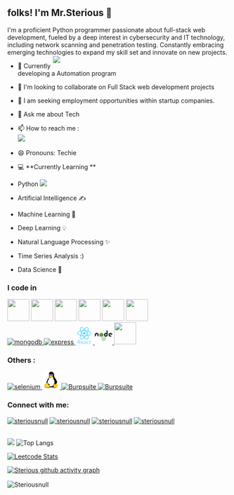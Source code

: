 ## folks! I'm Mr.Sterious 👋

I'm a proficient Python programmer passionate about full-stack web development, fueled by a deep interest in cybersecurity and IT technology, including network scanning and penetration testing. Constantly embracing emerging technologies to expand my skill set and innovate on new projects.
<br/><img  align="right" width="400" src="https://media3.giphy.com/media/QHE5gWI0QjqF2/200.webp?cid=ecf05e47kbjvsmd8cqqb4ny14yubd3ys2si0rbjbmmudn0xb&ep=v1_gifs_search&rid=200.webp&ct=g">
- 🌱 Currently developing a Automation program
- 👯 I'm looking to collaborate on Full Stack web development projects
- 🤔 I am seeking employment opportunities within startup companies.
- 💬 Ask me about Tech
- 📫 How to reach me :
<br /> [<img src="https://img.shields.io/badge/LinkedIn-0077B5?style=for-the-badge&logo=linkedin&logoColor=white" />](https://www.linkedin.com/in/sterious-null-5a3855307/)
- 😄 Pronouns: Techie

- 💻 **Currently Learning **
- Python <img src="https://media.giphy.com/media/WUlplcMpOCEmTGBtBW/giphy.gif" width="30"> 
- Artificial Intelligence ✍️
- Machine Learning 🧐
- Deep Learning 💡
- Natural Language Processing ✨
- Time Series Analysis :)
- Data Science 😬

### I code in
<img height="50" width="50" src="https://img.icons8.com/color/48/000000/c-programming.png" /> <img height="50" width="50" src="https://img.icons8.com/color/48/000000/python.png" /> <img height="50" width="50" src="https://img.icons8.com/color/48/000000/java-coffee-cup-logo.png" /> <img height="50" width="50" src="https://img.icons8.com/color/48/000000/html-5.png" /> <img height="50" width="50" src="https://img.icons8.com/color/48/000000/css3.png" /> <img height="50" width="50" src="https://img.icons8.com/color/48/000000/js.png" /> <br/><a href="https://www.mongodb.com/" target="_blank" rel="noreferrer"> <img src="https://www.opc-router.com/wp-content/uploads/2021/03/mongodb_thumbnail-200x269.png" alt="mongodb" width="40" height="40"/> <a href="https://expressjs.com" target="_blank" rel="noreferrer"> <img src="https://ajeetchaulagain.com/static/7cb4af597964b0911fe71cb2f8148d64/8d565/express-js.webp" alt="express" width="40" height="40"/> </a>  <a href="https://reactjs.org/" target="_blank" rel="noreferrer"> <img src="https://raw.githubusercontent.com/devicons/devicon/master/icons/react/react-original-wordmark.svg" alt="react" width="40" height="40"/> </a> <a href="https://nodejs.org" target="_blank" rel="noreferrer"> <img src="https://raw.githubusercontent.com/devicons/devicon/master/icons/nodejs/nodejs-original-wordmark.svg" alt="nodejs" width="40" height="40"/> </a>  <img height="50" width="50" src="https://img.icons8.com/color/48/000000/mysql-logo.png"/> 

  <h3 align="left">Others :</h3>
<p align="left"> <a href="https://www.selenium.dev" target="_blank" rel="noreferrer"> <img src="https://raw.githubusercontent.com/detain/svg-logos/780f25886640cef088af994181646db2f6b1a3f8/svg/selenium-logo.svg" alt="selenium" width="40" height="40"/> </a>  <a href="https://www.linux.org/" target="_blank" rel="noreferrer"> <img src="https://raw.githubusercontent.com/devicons/devicon/master/icons/linux/linux-original.svg" alt="linux" width="40" height="40"/> </a>  <a href="https://portswigger.net/burp" target="_blank" rel="noreferrer"> <img src="https://www.kali.org/tools/burpsuite/images/burpsuite-logo.svg" alt="Burpsuite" width="40" height="40"/> </a>  <a href="https://nmap.org/" target="_blank" rel="noreferrer"> <img src="https://nmap.org/images/sitelogo.png" alt="Burpsuite" width="60" height="40"/> </a> </p>

<h3 align="left">Connect with me:</h3>
<p align="left">
<a href="https://twitter.com/Steriousnull" target="blank"><img align="center" src="https://raw.githubusercontent.com/rahuldkjain/github-profile-readme-generator/master/src/images/icons/Social/twitter.svg" alt="steriousnull" height="30" width="40" /></a>
<a href="https://www.linkedin.com/in/Steriousnull/" target="blank"><img align="center" src="https://raw.githubusercontent.com/rahuldkjain/github-profile-readme-generator/master/src/images/icons/Social/linked-in-alt.svg" alt="steriousnull" height="30" width="40" /></a>
<a href="https://instagram.com/steriousnull" target="blank"><img align="center" src="https://raw.githubusercontent.com/rahuldkjain/github-profile-readme-generator/master/src/images/icons/Social/instagram.svg" alt="steriousnull" height="30" width="40" /></a>
<a href="#" target="blank"><img align="center" src="https://raw.githubusercontent.com/rahuldkjain/github-profile-readme-generator/master/src/images/icons/Social/youtube.svg" alt="steriousnull" height="30" width="40" /></a>
</p>


<br/>![](https://github-readme-stats.vercel.app/api?username=Steriousnull&theme=light&show_icons=true&title_color=FFD700&icon_color=4169E1&text_color=008000&bg_color=000)
![Top Langs](https://github-readme-stats.vercel.app/api/top-langs/?username=Steriousnull&layout=compact&theme=dark&show_icons=true&title_color=FFD700&icon_color=4169E1&text_color=008000&bg_color=000)

[![Leetcode Stats](https://leetcard.jacoblin.cool/Steriousnull?ext=contest&theme=dark)](https://leetcode.com/Steriousnull)

[![Sterious github activity graph](https://github-readme-activity-graph.vercel.app/graph?username=Steriousnull&bg_color=000000&color=ffffff&line=00ff80&point=ffffff&area=true&hide_border=true)](https://github.com/ashutosh00710/github-readme-activity-graph)


<p><img align="center" src="https://github-readme-streak-stats.herokuapp.com/?user=Steriousnull&theme=dark" alt="Steriousnull" /></p>




